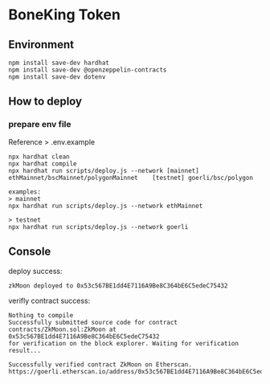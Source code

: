 # BoneKing Token

## Environment

```shell
npm install save-dev hardhat
npm install save-dev @openzeppelin-contracts
npm install save-dev dotenv
```

## How to deploy

### prepare env file
Reference > .env.example 


```shell
npx hardhat clean
npx hardhat compile
npx hardhat run scripts/deploy.js --network [mainnet] ethMainnet/bscMainnet/polygonMainnet    [testnet] goerli/bsc/polygon

examples:
> mainnet
npx hardhat run scripts/deploy.js --network ethMainnet

> testnet
npx hardhat run scripts/deploy.js --network goerli
```

## Console
deploy success: 
```
zkMoon deployed to 0x53c567BE1dd4E7116A9Be8C364bE6C5edeC75432
```

verifly contract success:
```
Nothing to compile
Successfully submitted source code for contract
contracts/ZkMoon.sol:ZkMoon at 0x53c567BE1dd4E7116A9Be8C364bE6C5edeC75432
for verification on the block explorer. Waiting for verification result...

Successfully verified contract ZkMoon on Etherscan.
https://goerli.etherscan.io/address/0x53c567BE1dd4E7116A9Be8C364bE6C5edeC75432#code
```

